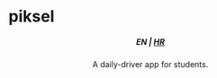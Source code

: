 <h1>piksel</h1>
<h5 align="center">
    <b>EN</b> | <a href="../main/README_HR.md">HR</a>
</h5>

<p align ="center">
    A daily-driver app for students.
</p>
